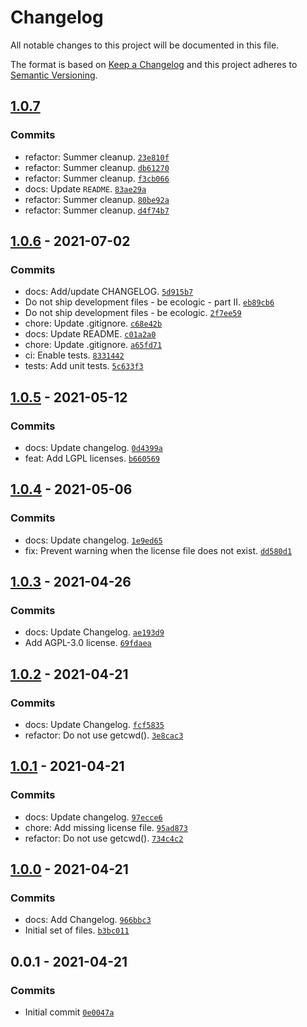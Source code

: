 # Changelog

All notable changes to this project will be documented in this file.

The format is based on [Keep a Changelog](https://keepachangelog.com/en/1.0.0/)
and this project adheres to [Semantic Versioning](https://semver.org/spec/v2.0.0.html).

## [1.0.7](https://github.com/loophp/grumphp-license-task/compare/1.0.6...1.0.7)

### Commits

- refactor: Summer cleanup. [`23e810f`](https://github.com/loophp/grumphp-license-task/commit/23e810f3d5d379746280e44b180eb47fce5966c7)
- refactor: Summer cleanup. [`db61270`](https://github.com/loophp/grumphp-license-task/commit/db61270eb38d831ed28bdaf2e04ebf938ad59858)
- refactor: Summer cleanup. [`f3cb066`](https://github.com/loophp/grumphp-license-task/commit/f3cb066ef496db8d026133a755d9a9559f82ddd0)
- docs: Update `README`. [`83ae29a`](https://github.com/loophp/grumphp-license-task/commit/83ae29aea57ab7f14494dbff4733042188328111)
- refactor: Summer cleanup. [`80be92a`](https://github.com/loophp/grumphp-license-task/commit/80be92a7d11def436aaf38e0d403b0624b60d69e)
- refactor: Summer cleanup. [`d4f74b7`](https://github.com/loophp/grumphp-license-task/commit/d4f74b778a6d30bb52af8d6f5c8f30856e8a14ef)

## [1.0.6](https://github.com/loophp/grumphp-license-task/compare/1.0.5...1.0.6) - 2021-07-02

### Commits

- docs: Add/update CHANGELOG. [`5d915b7`](https://github.com/loophp/grumphp-license-task/commit/5d915b7d3155f92510b8778185673f5625784025)
- Do not ship development files - be ecologic - part II. [`eb89cb6`](https://github.com/loophp/grumphp-license-task/commit/eb89cb6aa20fa188843e3d2ad9210c3b54d79e9f)
- Do not ship development files - be ecologic. [`2f7ee59`](https://github.com/loophp/grumphp-license-task/commit/2f7ee59b9fc5acecb5bac7bb8850cb1a19f24d0f)
- chore: Update .gitignore. [`c68e42b`](https://github.com/loophp/grumphp-license-task/commit/c68e42b3277ef3d21f0286c0ee44082215d1fefb)
- docs: Update README. [`c01a2a0`](https://github.com/loophp/grumphp-license-task/commit/c01a2a0a116d57345a113fc5a3fea4f9077a2718)
- chore: Update .gitignore. [`a65fd71`](https://github.com/loophp/grumphp-license-task/commit/a65fd71d76a502d9ff9adcbc60a3514e639ba314)
- ci: Enable tests. [`8331442`](https://github.com/loophp/grumphp-license-task/commit/83314424d5ea7735e313fef6f5d355ae832f7ca9)
- tests: Add unit tests. [`5c633f3`](https://github.com/loophp/grumphp-license-task/commit/5c633f39ea4e2f5e1c5b326030f0e83c6fea4521)

## [1.0.5](https://github.com/loophp/grumphp-license-task/compare/1.0.4...1.0.5) - 2021-05-12

### Commits

- docs: Update changelog. [`0d4399a`](https://github.com/loophp/grumphp-license-task/commit/0d4399a556213fd988b779f394ce6016a5642d27)
- feat: Add LGPL licenses. [`b660569`](https://github.com/loophp/grumphp-license-task/commit/b660569ed9a3b2e9425519db8996cab40e7bcf3c)

## [1.0.4](https://github.com/loophp/grumphp-license-task/compare/1.0.3...1.0.4) - 2021-05-06

### Commits

- docs: Update changelog. [`1e9ed65`](https://github.com/loophp/grumphp-license-task/commit/1e9ed65ce87ef14ced2f42ee321660cd9be01469)
- fix: Prevent warning when the license file does not exist. [`dd580d1`](https://github.com/loophp/grumphp-license-task/commit/dd580d1b2646b052d88a9ee79f3dcc67473589d8)

## [1.0.3](https://github.com/loophp/grumphp-license-task/compare/1.0.2...1.0.3) - 2021-04-26

### Commits

- docs: Update Changelog. [`ae193d9`](https://github.com/loophp/grumphp-license-task/commit/ae193d9ed6b127bf1a2ecc057e78dae91054f65a)
- Add AGPL-3.0 license. [`69fdaea`](https://github.com/loophp/grumphp-license-task/commit/69fdaea019d189d44d294a111e3c52f42341f28d)

## [1.0.2](https://github.com/loophp/grumphp-license-task/compare/1.0.1...1.0.2) - 2021-04-21

### Commits

- docs: Update Changelog. [`fcf5835`](https://github.com/loophp/grumphp-license-task/commit/fcf58352f5d87b91356136b0418d3f6596e88ca2)
- refactor: Do not use getcwd(). [`3e8cac3`](https://github.com/loophp/grumphp-license-task/commit/3e8cac3d4750a1bc826d9acb7718c4462f58247b)

## [1.0.1](https://github.com/loophp/grumphp-license-task/compare/1.0.0...1.0.1) - 2021-04-21

### Commits

- docs: Update changelog. [`97ecce6`](https://github.com/loophp/grumphp-license-task/commit/97ecce6be07fce01e09cc9cd7dfdc147fd07e8e3)
- chore: Add missing license file. [`95ad873`](https://github.com/loophp/grumphp-license-task/commit/95ad8738a41319c9e975376f9428491b3ce8a5b2)
- refactor: Do not use getcwd(). [`734c4c2`](https://github.com/loophp/grumphp-license-task/commit/734c4c263f9227a53efdf7b2a8698f24e223564b)

## [1.0.0](https://github.com/loophp/grumphp-license-task/compare/0.0.1...1.0.0) - 2021-04-21

### Commits

- docs: Add Changelog. [`966bbc3`](https://github.com/loophp/grumphp-license-task/commit/966bbc35dfbfea1f54fe1473e246051c7a2267f8)
- Initial set of files. [`b3bc011`](https://github.com/loophp/grumphp-license-task/commit/b3bc011ac9cae517a17f3103879c03ec4071e6c0)

## 0.0.1 - 2021-04-21

### Commits

- Initial commit [`0e0047a`](https://github.com/loophp/grumphp-license-task/commit/0e0047a33a1f73dec8d5da96b72cd4e25921fe66)
